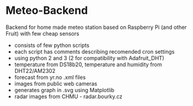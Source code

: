 # Meteo-Backend
Backend for home made meteo station based on Raspberry Pi (and other Fruit) with few cheap sensors

- consists of few python scripts
- each script has comments describing recomended cron settings
- using python 2 and 3 (2 for compatibility with Adafruit_DHT)
- temperature from DS18b20, temperature and humidity from DHT22/AM2302
- forecast from yr.no .xml files
- images from public web cameras
- generates graph in .svg using Matplotlib
- radar images from CHMU - radar.bourky.cz

